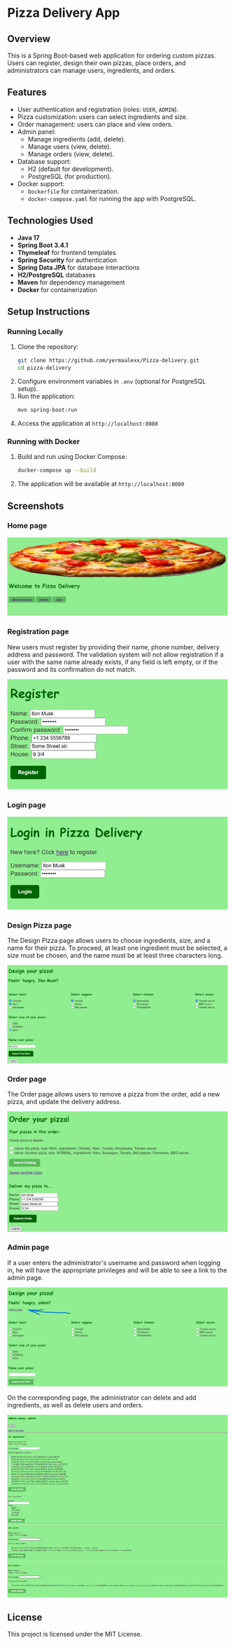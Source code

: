 # Pizza Delivery App

## Overview
This is a Spring Boot-based web application for ordering custom pizzas. Users can register, design their own pizzas, place orders, and administrators can manage users, ingredients, and orders.

## Features
- User authentication and registration (roles: `USER`, `ADMIN`).
- Pizza customization: users can select ingredients and size.
- Order management: users can place and view orders.
- Admin panel:
    - Manage ingredients (add, delete).
    - Manage users (view, delete).
    - Manage orders (view, delete).
- Database support:
    - H2 (default for development).
    - PostgreSQL (for production).
- Docker support:
    - `Dockerfile` for containerization.
    - `docker-compose.yaml` for running the app with PostgreSQL.

## Technologies Used
- **Java 17**
- **Spring Boot 3.4.1**
- **Thymeleaf** for frontend templates
- **Spring Security** for authentication
- **Spring Data JPA** for database interactions
- **H2/PostgreSQL** databases
- **Maven** for dependency management
- **Docker** for containerization

## Setup Instructions
### Running Locally
1. Clone the repository:
   ```sh
   git clone https://github.com/yermaalexx/Pizza-delivery.git
   cd pizza-delivery
   ```
2. Configure environment variables in `.env` (optional for PostgreSQL setup).
3. Run the application:
   ```sh
   mvn spring-boot:run
   ```
4. Access the application at `http://localhost:8080`

### Running with Docker
1. Build and run using Docker Compose:
   ```sh
   docker-compose up --build
   ```
2. The application will be available at `http://localhost:8080`

## Screenshots

### Home page
<img src="src/main/resources/static/images/screenshots/home.png" alt="Home">

### Registration page
New users must register by providing their name, phone number, delivery address and password. 
The validation system will not allow registration if a user with the same name already exists, 
if any field is left empty, or if the password and its confirmation do not match.

<img src="src/main/resources/static/images/screenshots/register.png" alt="Register">

### Login page

<img src="src/main/resources/static/images/screenshots/login.png" alt="Login">

### Design Pizza page
The Design Pizza page allows users to choose ingredients, size, and a name for their pizza. 
To proceed, at least one ingredient must be selected, a size must be chosen, and the name must be at least three characters long.

<img src="src/main/resources/static/images/screenshots/design.png" alt="Design">

### Order page
The Order page allows users to remove a pizza from the order, add a new pizza, and update the delivery address.

<img src="src/main/resources/static/images/screenshots/order.png" alt="Order">

### Admin page
If a user enters the administrator's username and password when logging in, he will have the appropriate privileges 
and will be able to see a link to the admin page.

<img src="src/main/resources/static/images/screenshots/adminPageRef.png" alt="AdminPageRef">

On the corresponding page, the administrator can delete and add ingredients, as well as delete users and orders.

<img src="src/main/resources/static/images/screenshots/adminPage.png" alt="AdminPage">


## License
This project is licensed under the MIT License.

